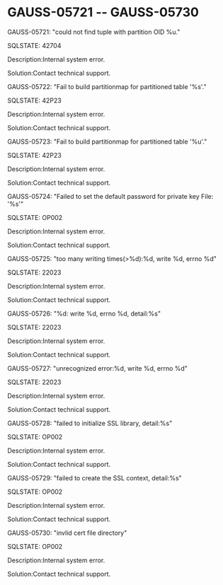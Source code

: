 # GAUSS-05721 -- GAUSS-05730<a name="EN-US_TOPIC_0302073571"></a>

GAUSS-05721: "could not find tuple with partition OID %u."

SQLSTATE: 42704

Description:Internal system error.

Solution:Contact technical support.

GAUSS-05722: "Fail to build partitionmap for partitioned table '%s'."

SQLSTATE: 42P23

Description:Internal system error.

Solution:Contact technical support.

GAUSS-05723: "Fail to build partitionmap for partitioned table '%u'."

SQLSTATE: 42P23

Description:Internal system error.

Solution:Contact technical support.

GAUSS-05724: "Failed to set the default password for private key File: '%s'"

SQLSTATE: OP002

Description:Internal system error.

Solution:Contact technical support.

GAUSS-05725: "too many writing times\(\>%d\):%d, write %d, errno %d"

SQLSTATE: 22023

Description:Internal system error.

Solution:Contact technical support.

GAUSS-05726: "%d: write %d, errno %d, detail:%s"

SQLSTATE: 22023

Description:Internal system error.

Solution:Contact technical support.

GAUSS-05727: "unrecognized error:%d, write %d, errno %d"

SQLSTATE: 22023

Description:Internal system error.

Solution:Contact technical support.

GAUSS-05728: "failed to initialize SSL library, detail:%s"

SQLSTATE: OP002

Description:Internal system error.

Solution:Contact technical support.

GAUSS-05729: "failed to create the SSL context, detail:%s"

SQLSTATE: OP002

Description:Internal system error.

Solution:Contact technical support.

GAUSS-05730: "invlid cert file directory"

SQLSTATE: OP002

Description:Internal system error.

Solution:Contact technical support.

